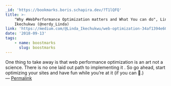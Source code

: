 ```yaml
---
_id: 'https://bookmarks.boris.schapira.dev/?T1lQFQ'
title: >-
    "Why #WebPerformance Optimization matters and What You can do", Linda
    Ikechukwu (@nerdy_Linda)
link: 'https://medium.com/@Linda_Ikechukwu/web-optimization-34af1394e608'
date: '2018-09-13'
tags:
    - name: boostmarks
      slug: boostmarks
---
```


One thing to take away is that web performance optimization is an art not a
science. There is no one laid out path to implementing it . So go ahead, start
optimizing your sites and have fun while you’re at it (if you can 💁.)
<br>&#8212;
<a href="https://bookmarks.boris.schapira.dev/?T1lQFQ" title="Permalink">Permalink</a>
